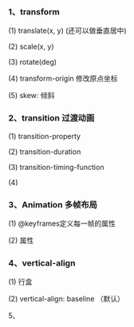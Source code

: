 ### 1、transform 

(1) translate(x, y) (还可以做垂直居中)



(2) scale(x, y)



(3) rotate(deg) 



(4) transform-origin  修改原点坐标 



(5) skew: 倾斜 

### 2、transition 过渡动画

(1) transition-property 



(2) transition-duration



(3) transition-timing-function 



(4) 



### 3、Animation 多帧布局

(1) @keyframes定义每一帧的属性

(2) 属性



### 4、vertical-align 

(1) 行盒  

(2) vertical-align: baseline （默认） 



5、

 

